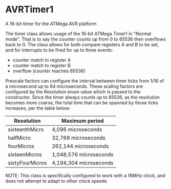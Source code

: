 # AVRTimer1
A 16-bit timer for the ATMega AVR platform

The timer class allows usage of the 16-bit ATMega Timer1 in "Normal mode".
That is to say the counter counts up from 0 to 65536 then overflows back to 0.
The class allows for both compare registers A and B to be set, and for interrupts
to be fired for up to three events:
- counter match to register A
- counter match to register B
- overflow (counter reaches 65536)

Prescale factors can configure the interval between timer ticks from 1/16 of 
a microsecond up to 64 microseconds.  These scaling factors are configured 
by the Resolution enum value which is passed to the constructor.  Since the timer 
always counts up to 65536, as the resolution becomes more coarse, the total time 
that can be spanned by those ticks increases, per the table below:

|Resolution			|  Maximum period |
|----------			|  ------------------|
|sixteenthMicro	|	    4,096 microseconds|
|halfMicro			|       32,768 microseconds|
|fourMicros			|    262,144 microseconds|
|sixteenMicros	|	  1,048,576 microseconds|
|sixtyFourMicros|		4,194,304 microseconds|

NOTE: This class is specifically configured to work with a 16MHz clock, and does not attempt to adapt to other clock speeds
